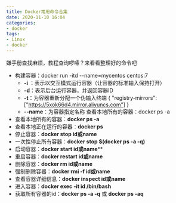 ```yaml
---
title: Docker常用命令合集
date: 2020-11-10 16:04
categories:
- docker
tags:
- Linux
- docker
---
```


嫌手册查找麻烦，教程查询啰嗦？来看看整理好的命令吧
<!-- more -->

- 构建容器：docker run -itd --name=mycentos centos:7
    - **-i** ：表示以交互模式运行容器（让容器的标准输入保持打开）
    - **-d**：表示后台运行容器，并返回容器ID
    - **-t**：为容器重新分配一个伪输入终端 { "registry-mirrors": ["https://5xok66d4.mirror.aliyuncs.com"] }
    - **--name**：为容器指定名称 查看本地所有的容器：docker ps -a
- 查看本地所有的容器：**docker ps -a**
- 查看本地正在运行的容器：**docker ps**
- 停止容器：**docker stop id或name**
- 一次性停止所有容器：**docker stop $(docker ps -a -q)**
- 启动容器：**docker start id或name****
- 重启容器：**docker restart id或name**
- 删除容器：**docker rm  id或name**
- 强制删除容器：**docker rmi -f  id或name**
- 查看容器详细信息：**docker inspect id或name**
- 进入容器：**docker exec -it id /bin/bash**
- 获取所有容器的id：**docker ps -a -q** 或 **docker ps -aq**


